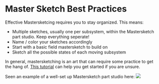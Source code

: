 # Master Sketch Best Practices
Effective Mastersketcing requires you to stay organized. This means:

- Multiple sketches, usually one per subsystem, within the Mastersketch part studio. Keep everything seperate!
- Name / color your sketches accordingly
- Start with a basic field mastersketch to build on
- Sketch all the possible states of each moving subsystem 

In general, mastersketching is an art that can require some practice to get the hang of. [This tutorial](https://www.youtube.com/watch?v=Bd_XzBw5V_U) can help you get started if you are unsure.

Seen an example of a well-set up Mastersketch part studio here:
![](/img/design-standards/mastersketch.png)